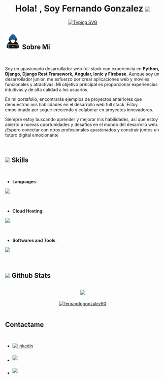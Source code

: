 <h1 align="center"><b>Hola! , Soy Fernando Gonzalez </b><img src="https://media.giphy.com/media/hvRJCLFzcasrR4ia7z/giphy.gif" width="35"></h1>
<!--  -->
<p align="center">
  <a href="https://github.com/DenverCoder1/readme-typing-svg"><img src="https://readme-typing-svg.herokuapp.com?font=Time+New+Roman&color=cyan&size=25&center=true&vCenter=true&width=600&height=100&lines=Frontend%20Developer;Python%20Developer;Operador%20Linux" alt="Typing SVG"></a>
</p>

## <picture><img src = "https://github.com/0xAbdulKhalid/0xAbdulKhalid/raw/main/assets/mdImages/about_me.gif" width = 50px></picture> **Sobre Mi**



<br>

<p>
  Soy un apasionado desarrollador web full stack con experiencia en <b>Python, Django, Django Rest Framework, Angular, Ionic y Firebase</b>. Aunque soy un desarrollador junior, me esfuerzo por crear aplicaciones web y móviles funcionales y atractivas. Mi objetivo principal es proporcionar experiencias intuitivas y de alta calidad a los usuarios.

En mi portafolio, encontrarás ejemplos de proyectos anteriores que demuestran mis habilidades en el desarrollo web full stack. Estoy emocionado por seguir creciendo y colaborar en proyectos innovadores.

Siempre estoy buscando aprender y mejorar mis habilidades, así que estoy abierto a nuevas oportunidades y desafíos en el mundo del desarrollo web. ¡Espero conectar con otros profesionales apasionados y construir juntos un futuro digital emocionante
</p>

<br>


## <img src="https://media2.giphy.com/media/QssGEmpkyEOhBCb7e1/giphy.gif?cid=ecf05e47a0n3gi1bfqntqmob8g9aid1oyj2wr3ds3mg700bl&rid=giphy.gif" width ="25"><b> Skills</b>

<br>

<p align="center">

- **Languages**:
<p align="left">
  <a href="https://skillicons.dev">
    <img src="https://skillicons.dev/icons?i=html,css,js,ts,angular,react,python,django,fastapi,bash&perline=12" />
  </a>
</p>

<br>

- **Cloud Hosting**:
<p align="left">
  <a href="https://skillicons.dev">
    <img src="https://skillicons.dev/icons?i=firebase,github,netlify&perline=12" />
  </a>
</p>

<br >

- **Softwares and Tools**:
<p align="left">
  <a href="https://skillicons.dev">
    <img src="https://skillicons.dev/icons?i=git,github,gitlab,vscode&perline=12" />
  </a>
</p>

<br>

## <img src="https://media.giphy.com/media/iY8CRBdQXODJSCERIr/giphy.gif" width="35"><b> Github Stats </b>

<br>

<div align="center">

<a href="https://github.com/fernandogonzalez90/">
  <img src="https://github-readme-stats.vercel.app/api?username=fernandogonzalez90&include_all_commits=true&count_private=true&show_icons=true&line_height=20&title_color=6c91b2&icon_color=6c91b2&text_color=6c91b2&bg_color=383838,383838,383838" width="450"/>
  <br>
  <br>
  <img src="https://github-readme-stats.vercel.app/api/top-langs?username=fernandogonzalez90&show_icons=true&locale=en&layout=compact&line_height=20&title_color=6c91b2&icon_color=6c91b2&text_color=6c91b2&bg_color=383838,383838,383838" width="375"  alt="fernandogonzalez90"/>

</a>
</div>

<br>

## <b> Contactame</b>

<br>
<div align='left'>

<ul>

<li>
<a href="www.linkedin.com/in/fernando-emanuel-gonzalez" target="_blank">
<img src="https://img.shields.io/badge/linkedin:  Fernando Gonzalez-%2300acee.svg?color=405DE6&style=for-the-badge&logo=linkedin&logoColor=white" alt=linkedin style="margin-bottom: 5px;"/>
</a>
</li>

<br>

<li>
<a href="mailto:dev.gonzalezf@gmail.com" target="_blank">
<img src="https://img.shields.io/badge/:  Fernando Gonzalez-%23EA4335.svg?style=for-the-badge&logo=gmail&logoColor=white" t=mail style="margin-bottom: 5px;" />
</a>
</li>
<br>
<li>
<a href="https://devgonzalezf.netlify.app/" target="_blank">
<img src="https://img.shields.io/badge/Portafolio-grey?style=for-the-badge" style="margin-bottom: 5px;" />
</a>
</li>
	
</ul>
</div>

